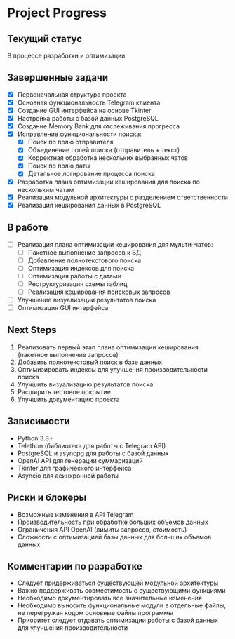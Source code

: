 # Project Progress

## Текущий статус
В процессе разработки и оптимизации

## Завершенные задачи
- [x] Первоначальная структура проекта
- [x] Основная функциональность Telegram клиента
- [x] Создание GUI интерфейса на основе Tkinter
- [x] Настройка работы с базой данных PostgreSQL
- [x] Создание Memory Bank для отслеживания прогресса
- [x] Исправление функциональности поиска:
  - [x] Поиск по полю отправителя
  - [x] Объединение полей поиска (отправитель + текст)
  - [x] Корректная обработка нескольких выбранных чатов
  - [x] Поиск по полю даты
  - [x] Детальное логирование процесса поиска
- [x] Разработка плана оптимизации кеширования для поиска по нескольким чатам
- [x] Реализация модульной архитектуры с разделением ответственности
- [x] Реализация кеширования данных в PostgreSQL

## В работе
- [ ] Реализация плана оптимизации кеширования для мульти-чатов:
  - [ ] Пакетное выполнение запросов к БД
  - [ ] Добавление полнотекстового поиска
  - [ ] Оптимизация индексов для поиска
  - [ ] Оптимизация работы с датами
  - [ ] Реструктуризация схемы таблиц
  - [ ] Реализация кеширования поисковых запросов
- [ ] Улучшение визуализации результатов поиска
- [ ] Оптимизация GUI интерфейса

## Next Steps
1. Реализовать первый этап плана оптимизации кеширования (пакетное выполнение запросов)
2. Добавить полнотекстовый поиск в базе данных
3. Оптимизировать индексы для улучшения производительности поиска
4. Улучшить визуализацию результатов поиска
5. Расширить тестовое покрытие
6. Улучшить документацию проекта

## Зависимости
- Python 3.8+
- Telethon (библиотека для работы с Telegram API)
- PostgreSQL и asyncpg для работы с базой данных
- OpenAI API для генерации суммаризаций
- Tkinter для графического интерфейса
- Asyncio для асинхронной работы

## Риски и блокеры
- Возможные изменения в API Telegram
- Производительность при обработке больших объемов данных
- Ограничения API OpenAI (лимиты запросов, стоимость)
- Сложности с оптимизацией базы данных для больших объемов данных

## Комментарии по разработке
- Следует придерживаться существующей модульной архитектуры
- Важно поддерживать совместимость с существующими функциями
- Необходимо документировать все значительные изменения
- Необходимо выносить функциональные модули в отдельные файлы, не перегружая кодом основные файлы программы
- Приоритет следует отдавать оптимизации работы с базой данных для улучшения производительности